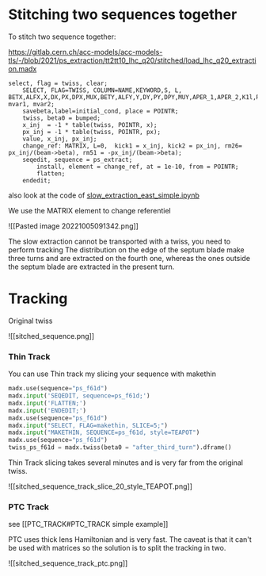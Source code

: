 # Stitching two sequences together

To stitch two sequence together:

https://gitlab.cern.ch/acc-models/acc-models-tls/-/blob/2021/ps_extraction/tt2tt10_lhc_q20/stitched/load_lhc_q20_extraction.madx
``` FORTRAN
select, flag = twiss, clear;
    SELECT, FLAG=TWISS, COLUMN=NAME,KEYWORD,S, L, BETX,ALFX,X,DX,PX,DPX,MUX,BETY,ALFY,Y,DY,PY,DPY,MUY,APER_1,APER_2,K1l,RE11,RE12,RE21,RE22,RE33,RE34,RE43,RE44,RE16,RE26, mvar1, mvar2;
    savebeta,label=initial_cond, place = POINTR;
    twiss, beta0 = bumped;
    x_inj  = -1 * table(twiss, POINTR, x);
    px_inj = -1 * table(twiss, POINTR, px);
    value, x_inj, px_inj;
    change_ref: MATRIX, L=0,  kick1 = x_inj, kick2 = px_inj, rm26= px_inj/(beam->beta), rm51 = -px_inj/(beam->beta);
    seqedit, sequence = ps_extract;
        install, element = change_ref, at = 1e-10, from = POINTR;
        flatten;
    endedit;
```

also look at the code of [slow_extraction_east_simple.ipynb](https://gitlab.cern.ch/eljohnso/acc-models-tls-eliott-fork/-/blob/937e7097d7ffba14bd9e5537e39ee7d8a2357668/ps_extraction/east-fast-extraction/slow_extraction_east_simple.ipynb)

We use the MATRIX element to change referentiel

![[Pasted image 20221005091342.png]]

The slow extraction cannot be transported with a twiss, you need to perform tracking
The distribution on the edge of the septum blade make three turns and are extracted on the fourth one, whereas the ones outside the septum blade are extracted in the present turn.


# Tracking

Original twiss

![[sitched_sequence.png]]

### Thin Track
You can use Thin track my slicing your sequence with makethin

```python
madx.use(sequence="ps_f61d")
madx.input('SEQEDIT, sequence=ps_f61d;')
madx.input('FLATTEN;')
madx.input('ENDEDIT;')
madx.use(sequence="ps_f61d")
madx.input("SELECT, FLAG=makethin, SLICE=5;")
madx.input("MAKETHIN, SEQUENCE=ps_f61d, style=TEAPOT")
madx.use(sequence="ps_f61d")
twiss_ps_f61d = madx.twiss(beta0 = "after_third_turn").dframe()
```


Thin Track slicing takes several minutes and is very far from the original twiss.

![[sitched_sequence_track_slice_20_style_TEAPOT.png]]

### PTC Track

see [[PTC_TRACK#PTC_TRACK simple example]]

PTC uses thick lens Hamiltonian and is very fast.
The caveat is that it can't be used with matrices so the solution is to split the tracking in two.

![[sitched_sequence_track_ptc.png]]

